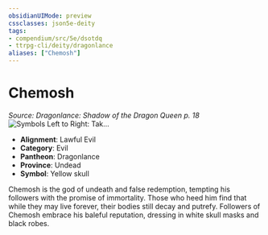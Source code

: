 ```yaml
---
obsidianUIMode: preview
cssclasses: json5e-deity
tags:
- compendium/src/5e/dsotdq
- ttrpg-cli/deity/dragonlance
aliases: ["Chemosh"]
---
```

# Chemosh
*Source: Dragonlance: Shadow of the Dragon Queen p. 18* 
![Symbols Left to Right: Tak...](/3-Mechanics/CLI/deities/img/dsotdq-016-00-035-evil-god-symbols.webp#symbol "Symbols Left to Right: Takhisis, Chemosh, and Hiddukel")

- **Alignment**: Lawful Evil
- **Category**: Evil
- **Pantheon**: Dragonlance
- **Province**: Undead
- **Symbol**: Yellow skull

Chemosh is the god of undeath and false redemption, tempting his followers with the promise of immortality. Those who heed him find that while they may live forever, their bodies still decay and putrefy. Followers of Chemosh embrace his baleful reputation, dressing in white skull masks and black robes.